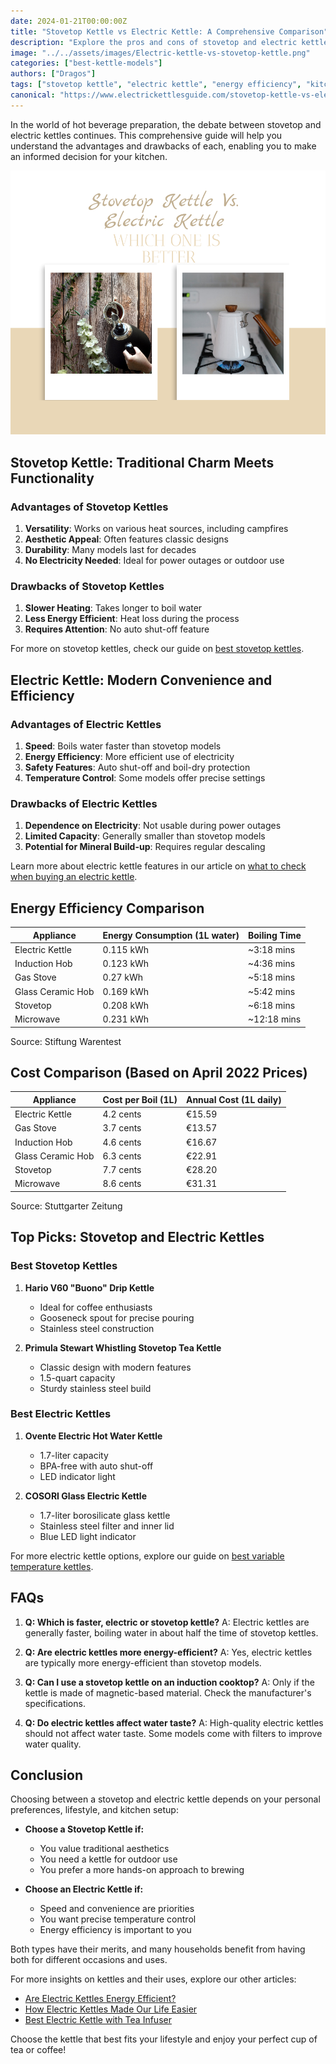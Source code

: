 ```yaml
---
date: 2024-01-21T00:00:00Z
title: "Stovetop Kettle vs Electric Kettle: A Comprehensive Comparison"
description: "Explore the pros and cons of stovetop and electric kettles. Learn about energy efficiency, speed, and design features to help you choose the best kettle for your needs."
image: "../../assets/images/Electric-kettle-vs-stovetop-kettle.png"
categories: ["best-kettle-models"]
authors: ["Dragos"]
tags: ["stovetop kettle", "electric kettle", "energy efficiency", "kitchen appliances"]
canonical: "https://www.electrickettlesguide.com/stovetop-kettle-vs-electric-kettle-which-one-is-better/"
---
```


In the world of hot beverage preparation, the debate between stovetop and electric kettles continues. This comprehensive guide will help you understand the advantages and drawbacks of each, enabling you to make an informed decision for your kitchen.

![Stovetop vs Electric Kettle](../../assets/images/Stovetop-Kettle-Vs.-Electric-Kettle-Which-One-is-Better-2.png)

## Stovetop Kettle: Traditional Charm Meets Functionality

### Advantages of Stovetop Kettles

1. **Versatility**: Works on various heat sources, including campfires
2. **Aesthetic Appeal**: Often features classic designs
3. **Durability**: Many models last for decades
4. **No Electricity Needed**: Ideal for power outages or outdoor use

### Drawbacks of Stovetop Kettles

1. **Slower Heating**: Takes longer to boil water
2. **Less Energy Efficient**: Heat loss during the process
3. **Requires Attention**: No auto shut-off feature

For more on stovetop kettles, check our guide on [best stovetop kettles](https://www.electrickettlesguide.com/best-stovetop-kettles/).

## Electric Kettle: Modern Convenience and Efficiency

### Advantages of Electric Kettles

1. **Speed**: Boils water faster than stovetop models
2. **Energy Efficiency**: More efficient use of electricity
3. **Safety Features**: Auto shut-off and boil-dry protection
4. **Temperature Control**: Some models offer precise settings

### Drawbacks of Electric Kettles

1. **Dependence on Electricity**: Not usable during power outages
2. **Limited Capacity**: Generally smaller than stovetop models
3. **Potential for Mineral Build-up**: Requires regular descaling

Learn more about electric kettle features in our article on [what to check when buying an electric kettle](https://www.electrickettlesguide.com/what-to-check-when-buying-an-electric-kettle/).

## Energy Efficiency Comparison

| Appliance | Energy Consumption (1L water) | Boiling Time |
|-----------|-------------------------------|--------------|
| Electric Kettle | 0.115 kWh | ~3:18 mins |
| Induction Hob | 0.123 kWh | ~4:36 mins |
| Gas Stove | 0.27 kWh | ~5:18 mins |
| Glass Ceramic Hob | 0.169 kWh | ~5:42 mins |
| Stovetop | 0.208 kWh | ~6:18 mins |
| Microwave | 0.231 kWh | ~12:18 mins |

Source: Stiftung Warentest

## Cost Comparison (Based on April 2022 Prices)

| Appliance | Cost per Boil (1L) | Annual Cost (1L daily) |
|-----------|---------------------|------------------------|
| Electric Kettle | 4.2 cents | €15.59 |
| Gas Stove | 3.7 cents | €13.57 |
| Induction Hob | 4.6 cents | €16.67 |
| Glass Ceramic Hob | 6.3 cents | €22.91 |
| Stovetop | 7.7 cents | €28.20 |
| Microwave | 8.6 cents | €31.31 |

Source: Stuttgarter Zeitung

## Top Picks: Stovetop and Electric Kettles

### Best Stovetop Kettles

1. **Hario V60 "Buono" Drip Kettle**
   - Ideal for coffee enthusiasts
   - Gooseneck spout for precise pouring
   - Stainless steel construction

2. **Primula Stewart Whistling Stovetop Tea Kettle**
   - Classic design with modern features
   - 1.5-quart capacity
   - Sturdy stainless steel build

### Best Electric Kettles

1. **Ovente Electric Hot Water Kettle**
   - 1.7-liter capacity
   - BPA-free with auto shut-off
   - LED indicator light

2. **COSORI Glass Electric Kettle**
   - 1.7-liter borosilicate glass kettle
   - Stainless steel filter and inner lid
   - Blue LED light indicator

For more electric kettle options, explore our guide on [best variable temperature kettles](https://www.electrickettlesguide.com/best-variable-temperature-kettles/).

## FAQs

1. **Q: Which is faster, electric or stovetop kettle?**
   A: Electric kettles are generally faster, boiling water in about half the time of stovetop kettles.

2. **Q: Are electric kettles more energy-efficient?**
   A: Yes, electric kettles are typically more energy-efficient than stovetop models.

3. **Q: Can I use a stovetop kettle on an induction cooktop?**
   A: Only if the kettle is made of magnetic-based material. Check the manufacturer's specifications.

4. **Q: Do electric kettles affect water taste?**
   A: High-quality electric kettles should not affect water taste. Some models come with filters to improve water quality.

## Conclusion

Choosing between a stovetop and electric kettle depends on your personal preferences, lifestyle, and kitchen setup:

- **Choose a Stovetop Kettle if:**
  - You value traditional aesthetics
  - You need a kettle for outdoor use
  - You prefer a more hands-on approach to brewing

- **Choose an Electric Kettle if:**
  - Speed and convenience are priorities
  - You want precise temperature control
  - Energy efficiency is important to you

Both types have their merits, and many households benefit from having both for different occasions and uses.

For more insights on kettles and their uses, explore our other articles:
- [Are Electric Kettles Energy Efficient?](https://www.electrickettlesguide.com/are-electric-kettles-energy-efficient/)
- [How Electric Kettles Made Our Life Easier](https://www.electrickettlesguide.com/how-electric-kettles-made-our-life-easier/)
- [Best Electric Kettle with Tea Infuser](https://www.electrickettlesguide.com/best-electric-kettle-with-tea-infuser/)

Choose the kettle that best fits your lifestyle and enjoy your perfect cup of tea or coffee!
